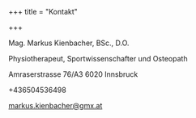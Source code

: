 +++
title = "Kontakt"

+++


Mag. Markus Kienbacher, BSc., D.O.

Physiotherapeut, Sportwissenschafter und Osteopath

Amraserstrasse 76/A3
6020 Innsbruck

+436504536498

markus.kienbacher@gmx.at
